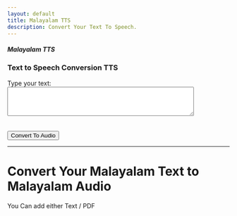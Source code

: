 ```yaml
---
layout: default
title: Malayalam TTS
description: Convert Your Text To Speech.
---
```


<link rel="stylesheet" href="styles.css">
<h5 class="centered-text" style="font-weight: bold;">Malayalam TTS</h5> <!-- Adjust the font size -->

<h3>Text to Speech Conversion TTS</h3>

<form action="process-text" method="post">
  <label for="text-input">Type your text:</label>
  <textarea id="text-input" name="user-text" rows="4" cols="50"></textarea>
  <br><br><br>
  <button type="submit" class="btn btn-custom">Convert To Audio</button>
</form>

<hr class="centered-line">

# Convert Your Malayalam Text to Malayalam Audio
<p class="centered-text">You Can add either Text / PDF </p>

